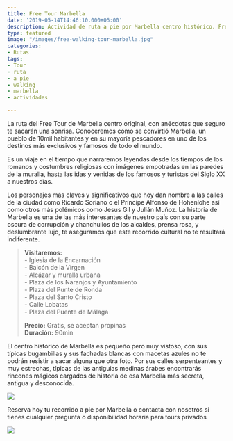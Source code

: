 ```yaml
---
title: Free Tour Marbella
date: '2019-05-14T14:46:10.000+06:00'
description: Actividad de ruta a pie por Marbella centro histórico. Free tour a propinas.
type: featured
image: "/images/free-walking-tour-marbella.jpg"
categories:
- Rutas
tags:
- Tour
- ruta
- a pie
- walking
- marbella
- actividades

---
```

La ruta del Free Tour de Marbella centro original, con anécdotas que seguro te sacarán una sonrisa. Conoceremos cómo se convirtió Marbella, un pueblo de 10mil habitantes y en su mayoría pescadores en uno de los destinos más exclusivos y famosos de todo el mundo.

Es un viaje en el tiempo que narraremos leyendas desde los tiempos de los romanos y costumbres religiosas con imágenes empotradas en las paredes de la muralla, hasta las idas y venidas de los famosos y turistas del Siglo XX a nuestros días.

Los personajes más claves y significativos que hoy dan nombre a las calles de la ciudad como Ricardo Soriano o el Príncipe Alfonso de Hohenlohe así como otros más polémicos como Jesus Gil y Julián Muñoz. La historia de Marbella es una de las más interesantes de nuestro país con su parte oscura de corrupción y chanchullos de los alcaldes, prensa rosa, y deslumbrante lujo, te aseguramos que este recorrido cultural no te resultará indiferente.

> **Visitaremos:**  
> \- Iglesia de la Encarnación  
> \- Balcón de la Virgen  
> \- Alcázar y muralla urbana  
> \- Plaza de los Naranjos y Ayuntamiento  
> \- Plaza del Punte de Ronda  
> \- Plaza del Santo Cristo  
> \- Calle Lobatas  
> \- Plaza del Puente de Málaga
>
> **Precio:** Gratis, se aceptan propinas  
> **Duración:** 90min

El centro histórico de Marbella es pequeño pero muy vistoso, con sus típicas bugambillas y sus fachadas blancas con macetas azules no te podrán resistir a sacar alguna que otra foto. Por sus calles serpenteantes y muy estrechas, típicas de las antiguias medinas árabes encontrarás rincones mágicos cargados de historia de esa Marbella más secreta, antigua y desconocida.

![](/images/actividades-marbella-free-tour.jpg)

Reserva hoy tu recorrido a pie por Marbella o contacta con nosotros si tienes cualquier pregunta o disponibilidad horaria para tours privados

[![](/images/boton-reservar-actividades.png)](https://actividadesmarbella.typeform.com/to/ujV7mVSc "reservar free tour")